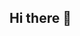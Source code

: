 ## Hi there 👋

<!--
**eujoaop/eujoaop** is a ✨ _special_ ✨ repository because its `README.md` (this file) appears on your GitHub profile.

Here are some ideas to get you started:

ola meu nome e joao pedro 
gosto muito de jogar, comer,andar de bike
trabalho a tarde em uma panificadora 
amo muito minha namorada 
![.](https://media1.tenor.com/m/qP73-I-x9aAAAAAC/care-hugs.gif)
